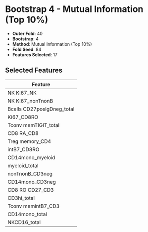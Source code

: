 # Bootstrap 4 - Mutual Information (Top 10%)

- **Outer Fold**: 40
- **Bootstrap**: 4
- **Method**: Mutual Information (Top 10%)
- **Fold Seed**: 84
- **Features Selected**: 17

## Selected Features

| Feature |
|---------|
| NK Ki67_NK |
| NK Ki67_nonTnonB |
| Bcells CD27posIgDneg_total |
| Ki67_CD8RO |
| Tconv memTIGIT_total |
| CD8 RA_CD8 |
| Treg memory_CD4 |
| intB7_CD8RO |
| CD14mono_myeloid |
| myeloid_total |
| nonTnonB_CD3neg |
| CD14mono_CD3neg |
| CD8 RO CD27_CD3 |
| CD3hi_total |
| Tconv memintB7_CD3 |
| CD14mono_total |
| NKCD16_total |
